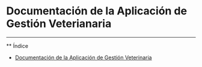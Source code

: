 # Documentación de la Aplicación de Gestión Veterianaria
________________________________________________________

** Índice

   - [Documentación de la Aplicación de Gestión Veterinaria](/README.md)
        